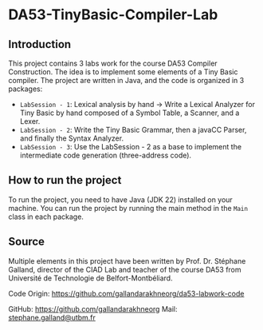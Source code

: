 # DA53-TinyBasic-Compiler-Lab

## Introduction
This project contains 3 labs work for the course DA53 Compiler Construction. The idea is to implement some elements of a Tiny Basic compiler.
The project are written in Java, and the code is organized in 3 packages:

- `LabSession - 1`: Lexical analysis by hand -> Write a Lexical Analyzer for Tiny Basic by hand composed of a Symbol Table, a Scanner, and a Lexer.
- `LabSession - 2`: Write the Tiny Basic Grammar, then a javaCC Parser, and finally the Syntax Analyzer.
- `LabSession - 3`: Use the LabSession - 2 as a base to implement the intermediate code generation (three-address code).

## How to run the project
To run the project, you need to have Java (JDK 22) installed on your machine. You can run the project by running the main method in the `Main` class in each package.

## Source
Multiple elements in this project have been written by Prof. Dr. Stéphane Galland, director of the CIAD Lab and teacher of the course DA53 from Université de Technologie de Belfort-Montbéliard.

Code Origin: https://github.com/gallandarakhneorg/da53-labwork-code

GitHub: https://github.com/gallandarakhneorg
Mail: stephane.galland@utbm.fr